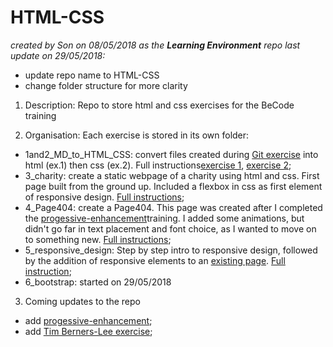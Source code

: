 # HTML-CSS

*created by Son on 08/05/2018 as the **Learning Environment** repo*
*last update on 29/05/2018:*
* update repo name to HTML-CSS
* change folder structure for more clarity

1. Description:
Repo to store html and css exercises for the BeCode training

2. Organisation: 
Each exercise is stored in its own folder:
* 1and2_MD_to_HTML_CSS: convert files created during [Git exercise](https://github.com/quang-le/Git/blob/master/intelligence_collective/Materiel.md) into html (ex.1) then css (ex.2). Full instructions[exercise 1](https://github.com/becodeorg/lovelace-2/blob/master/Parcours/01-La-prairie/html-css/1-exercice-markdown-to-html.md), [exercise 2](https://github.com/becodeorg/lovelace-2/blob/master/Parcours/01-La-prairie/html-css/2-exercice-markdown-to-html-and-css.md);
* 3_charity: create a static webpage of a charity using html and css. First page built from the ground up. Included a flexbox in css as first element of responsive design. [Full instructions](https://github.com/becodeorg/lovelace-2/blob/master/Parcours/01-La-prairie/html-css/3-exercice-html-basic.md);
* 4_Page404: create a Page404. This page was created after I completed the [progessive-enhancement](https://github.com/becodeorg/lovelace-2/tree/master/Parcours/01-La-prairie/html-css/progressive-enhancement)training. I added some animations, but didn't go far in text placement and font choice, as I wanted to move on to something new. [Full instructions](https://github.com/becodeorg/lovelace-2/blob/master/Parcours/01-La-prairie/html-css/4-exercice-404-html.md);
* 5_responsive_design: Step by step intro to responsive design, followed by the addition of responsive elements to an [existing page](https://github.com/quang-le/html-css/tree/master/5_responsive_design/tp_final). [Full instruction](https://github.com/becodeorg/lovelace-2/tree/master/Parcours/02-Responsive%20Web%20Design);
* 6_bootstrap: started on 29/05/2018

3. Coming updates to the repo
* add [progessive-enhancement](https://github.com/becodeorg/lovelace-2/tree/master/Parcours/01-La-prairie/html-css/progressive-enhancement);
* add [Tim Berners-Lee exercise](https://github.com/quang-le/Tim_Berners-Lee);

